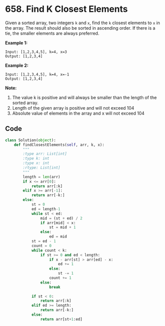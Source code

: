 # 658. Find K Closest Elements

Given a sorted array, two integers `k` and `x`, find the `k` closest elements to `x` in the array. The result should also be sorted in ascending order. If there is a tie, the smaller elements are always preferred.

**Example 1:**

```
Input: [1,2,3,4,5], k=4, x=3
Output: [1,2,3,4]
```



**Example 2:**

```
Input: [1,2,3,4,5], k=4, x=-1
Output: [1,2,3,4]
```



**Note:**

1. The value k is positive and will always be smaller than the length of the sorted array.
2. Length of the given array is positive and will not exceed 104
3. Absolute value of elements in the array and x will not exceed 104



## Code

```python
class Solution(object):
    def findClosestElements(self, arr, k, x):
        """
        :type arr: List[int]
        :type k: int
        :type x: int
        :rtype: List[int]
        """
        length = len(arr)
        if x <= arr[0]:
            return arr[:k]
        elif x >= arr[-1]:
            return arr[-k:]
        else:
            st = 0
            ed = length-1
            while st < ed:
                mid = (st + ed) / 2
                if arr[mid] < x:
                    st = mid + 1
                else:
                    ed = mid
            st = ed - 1
            count = 0
            while count < k:
                if st >= 0 and ed < length:
                    if x - arr[st] > arr[ed] - x:
                        ed += 1
                    else:
                        st -= 1
                    count += 1
                else:
                    break
            
            if st < 0:
                return arr[:k]
            elif ed >= length:
                return arr[-k:]
            else:
                return arr[st+1:ed]
```

